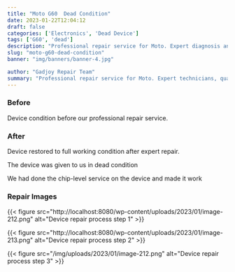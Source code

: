 ```yaml
---
title: "Moto G60  Dead Condition"
date: 2023-01-22T12:04:12
draft: false
categories: ['Electronics', 'Dead Device']
tags: ['G60', 'dead']
description: "Professional repair service for Moto. Expert diagnosis and quality repairs in Bangalore."
slug: "moto-g60-dead-condition"
banner: "img/banners/banner-4.jpg"

author: "Gadjoy Repair Team"
summary: "Professional repair service for Moto. Expert technicians, quality parts, warranty included."
---
```


### Before

Device condition before our professional repair service.

### After

Device restored to full working condition after expert repair.

The device was given to us in dead condition

We had done the chip-level service on the device and made it work

### Repair Images

{{< figure src="http://localhost:8080/wp-content/uploads/2023/01/image-212.png" alt="Device repair process step 1" >}}

{{< figure src="http://localhost:8080/wp-content/uploads/2023/01/image-213.png" alt="Device repair process step 2" >}}

{{< figure src="/img/uploads/2023/01/image-212.png" alt="Device repair process step 3" >}}

